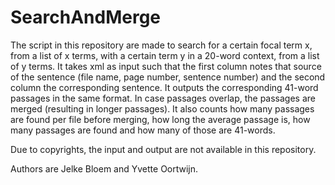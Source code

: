 # SearchAndMerge

The script in this repository are made to search for a certain focal term x, from a list of x terms, with a certain term y in a 20-word context, from a list of y terms. It takes xml as input such that the first column notes that source of the sentence (file name, page number, sentence number) and the second column the corresponding sentence. It outputs the corresponding 41-word passages in the same format. In case passages overlap, the passages are merged (resulting in longer passages). It also counts how many passages are found per file before merging, how long the average passage is, how many passages are found and how many of those are 41-words. 

Due to copyrights, the input and output are not available in this repository. 

Authors are Jelke Bloem and Yvette Oortwijn. 
